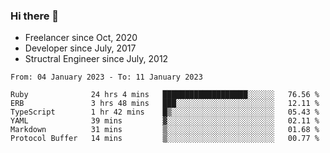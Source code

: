 ### Hi there 👋

- Freelancer since Oct, 2020
- Developer since July, 2017
- Structral Engineer since July, 2012

<!--START_SECTION:waka-->

```text
From: 04 January 2023 - To: 11 January 2023

Ruby              24 hrs 4 mins   ███████████████████░░░░░░   76.56 %
ERB               3 hrs 48 mins   ███░░░░░░░░░░░░░░░░░░░░░░   12.11 %
TypeScript        1 hr 42 mins    █▒░░░░░░░░░░░░░░░░░░░░░░░   05.43 %
YAML              39 mins         ▓░░░░░░░░░░░░░░░░░░░░░░░░   02.11 %
Markdown          31 mins         ▒░░░░░░░░░░░░░░░░░░░░░░░░   01.68 %
Protocol Buffer   14 mins         ▒░░░░░░░░░░░░░░░░░░░░░░░░   00.77 %
```

<!--END_SECTION:waka-->

